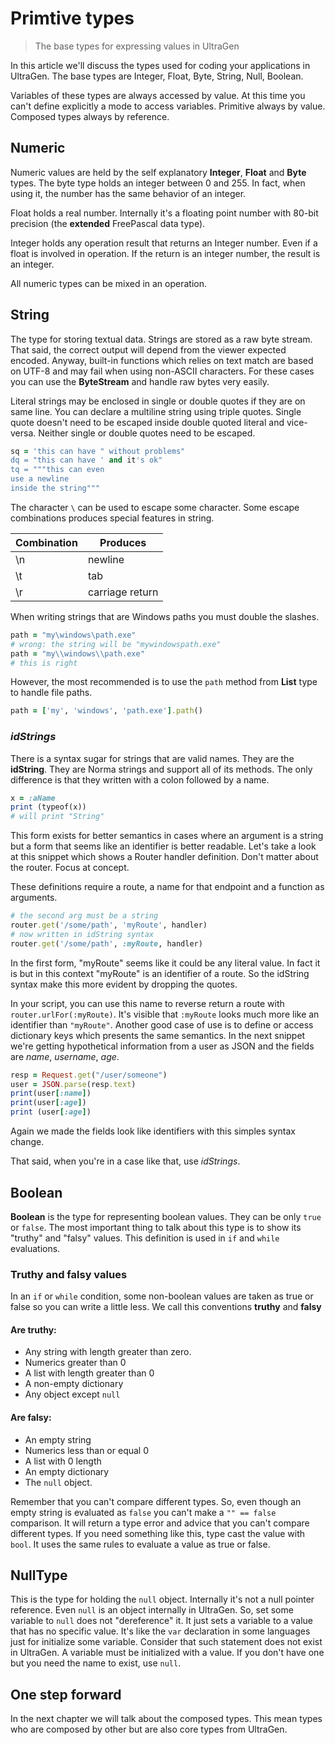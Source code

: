 # Primtive types

>The base types for expressing values in UltraGen

In this article we'll discuss the types used for coding your applications in UltraGen. The base types are Integer, Float, Byte, String, Null, Boolean.

Variables of these types are always accessed by value. At this time you can't define explicitly a mode to access variables. Primitive always by value. Composed types always by reference.

## Numeric

Numeric values are held by the self explanatory **Integer**, **Float** and **Byte** types. The byte type holds an integer between 0 and 255. In fact, when using it, the number has the same behavior of an integer.

Float holds a real number. Internally it's a floating point number with 80-bit precision (the **extended** FreePascal data type). 

Integer holds any operation result that returns an Integer number. Even if a float is involved in operation. If the return is an integer number, the result is an integer.

All numeric types can be mixed in an operation.

## String

The type for storing textual data. Strings are stored as a raw byte stream. That said, the correct output will depend from the viewer expected encoded. Anyway, built-in functions which relies on text match are based on UTF-8 and may fail when using non-ASCII characters. For these cases you can use the **ByteStream** and handle raw bytes very easily.

Literal strings may be enclosed in single or double quotes if they are on same line. You can declare a multiline string using triple quotes. Single quote doesn't need to be escaped inside double quoted literal and vice-versa. Neither single or double quotes need to be escaped. 

```ruby
sq = 'this can have " without problems"
dq = "this can have ' and it's ok"
tq = """this can even
use a newline
inside the string"""
```

The character `\` can be used to escape some character. Some escape combinations produces special features in string.

Combination|Produces
-----|-----
\n|newline
\t|tab
\r|carriage return

When writing strings that are Windows paths you must double the slashes.

```ruby
path = "my\windows\path.exe"
# wrong: the string will be "mywindowspath.exe"
path = "my\\windows\\path.exe"
# this is right
```
However, the most recommended is to use the `path` method from **List** type to handle file paths.

```ruby
path = ['my', 'windows', 'path.exe'].path()
```

### *idStrings*

There is a syntax sugar for strings that are valid names. They are the **idString**. They are Norma  strings and support all of its methods. The only difference is that they written with a colon followed by a name.

```ruby
x = :aName
print (typeof(x))
# will print "String"
```

This form exists for better semantics in cases where an argument is a string but a form that seems like an identifier is better readable. Let's take a look at this snippet which shows a Router handler definition. Don't matter about the router. Focus at concept.

These definitions require a route, a name for that endpoint and a function as arguments.

```ruby
# the second arg must be a string
router.get('/some/path', 'myRoute', handler)
# now written in idString syntax
router.get('/some/path', :myRoute, handler)
```

In the first form, "myRoute" seems like it could be any literal value. In fact it is but in this context "myRoute" is an identifier of a route. So the idString syntax make this more evident by dropping the quotes.

In your script, you can use this name to reverse return a route with `router.urlFor(:myRoute)`. It's visible that `:myRoute` looks much more like an identifier than `"myRoute"`. Another good case of use is to define or access dictionary keys which presents the same semantics. In the next snippet we're getting hypothetical information from a user as JSON and the fields are *name*, *username*, *age*.

```ruby
resp = Request.get("/user/someone")
user = JSON.parse(resp.text)
print(user[:name])
print(user[:age])
print (user[:age])
```

Again we made the fields look like identifiers with this simples syntax change.

That said, when you're in a case like that, use *idStrings*.

## Boolean

**Boolean** is the type for representing boolean values. They can be only `true` or `false`. The most important thing to talk about this type is to show its "truthy" and "falsy" values. This definition is used in `if` and `while` evaluations.

### Truthy and falsy values

In an `if` or `while` condition, some non-boolean values are taken as true or false so you can write a little less. We call this conventions **truthy** and **falsy**

#### Are truthy:

- Any string with length greater than zero.
- Numerics greater than 0
- A list with length greater than 0
- A non-empty dictionary
- Any object except `null`

#### Are falsy:

- An empty string
- Numerics less than or equal 0
- A list with 0 length
- An empty dictionary
- The `null` object.

Remember that you can't compare different types. So, even though an empty string is evaluated as `false` you can't make a `"" == false` comparison. It will return a type error and advice that you can't compare different types. If you need something like this, type cast the value with `bool`. It uses the same rules to evaluate a value as true or false.

## NullType

This is the type for holding the `null` object. Internally it's not a null pointer reference. Even `null` is an object internally in UltraGen. So, set some variable to `null` does not "dereference" it. It just sets a variable to a value that has no specific value. It's like the `var` declaration in some languages just for initialize some variable. Consider that such statement does not exist in UltraGen. A variable must be initialized with a value. If you don't have one but you need the name to exist, use `null`.

## One step forward

In the next chapter we will talk about the composed types. This mean types who are composed by other but are also core types from UltraGen.
